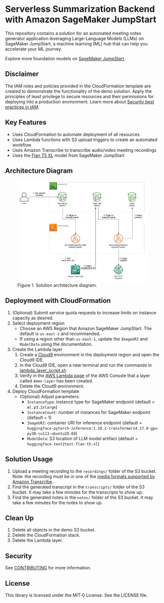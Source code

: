 # Serverless Summarization Backend with Amazon SageMaker JumpStart

This repository contains a solution for an automated meeting notes generator application leveraging Large-Language Models (LLMs) on SageMaker JumpStart, a machine learning (ML) hub that can help you accelerate your ML journey. 

Explore more foundation models on [SageMaker JumpStart](https://aws.amazon.com/sagemaker/jumpstart/getting-started/). 

## Disclaimer

The IAM roles and policies provided in the CloudFormation template are created to demonstrate the functionality of the demo solution. Apply the principles of least privilege to secure resources and their permissions for deploying into a production environment. Learn more about [Security best practices in IAM](https://docs.aws.amazon.com/IAM/latest/UserGuide/best-practices.html).

## Key Features
- Uses CloudFormation to automate deployment of all resources
- Uses Lambda functions with S3 upload triggers to create an automated workflow
- Uses Amazon Transcribe to transcribe audio/video meeting recordings
- Uses the [Flan T5 XL](https://aws.amazon.com/sagemaker/jumpstart/getting-started/?sagemaker-jumpstart-cards.sort-by=item.additionalFields.priority&sagemaker-jumpstart-cards.sort-order=asc&awsf.sagemaker-jumpstart-filter-product-type=*all&awsf.sagemaker-jumpstart-filter-text=*all&awsf.sagemaker-jumpstart-filter-vision=*all&awsf.sagemaker-jumpstart-filter-tabular=*all&awsf.sagemaker-jumpstart-filter-audio-tasks=*all&awsf.sagemaker-jumpstart-filter-multimodal=*all&awsf.sagemaker-jumpstart-filter-RL=*all&sagemaker-jumpstart-cards.q=Flan-T5-XL&sagemaker-jumpstart-cards.q_operator=AND) model from SageMaker JumpStart

## Architecture Diagram

<figure>
    <img src="architecture_diagram.png" alt="Architecture Diagram"/>
    <figure-caption>Figure 1. Solution architecture diagram.</figure-caption>
</figure>

## Deployment with CloudFormation

1. (Optional) Submit service quota requests to increase limits on instance capacity as desired.
2. Select deployment region
   - Choose an AWS Region that Amazon SageMaker JumpStart. The default is <code>us-east-1</code> and recommended.
   - If using a region other than <code>us-east-1</code>, update the <code>ImageURI</code> and <code>ModelData</code> using the documentation.
3. Create the Lambda layer
   1. Create a [Cloud9](https://us-east-1.console.aws.amazon.com/cloud9control/home) environment in the deployment region and open the Cloud9 IDE.
   2. In the Cloud9 IDE, open a new terminal and run the commands in [lambda_layer_script.sh](lambda_layer_script.sh)
   3. Verify in the [AWS Lambda page](https://us-east-1.console.aws.amazon.com/lambda/home) of the AWS Console that a layer called <code>demo-layer</code> has been created.
   4. Delete the Cloud9 environment.
4. Deploy CloudFormation template
   - (Optional) Adjust parameters:
     - <code>InstanceType</code>: instance type for SageMaker endpoint (default = <code>ml.p3.2xlarge</code>)
     - <code>InstanceCount</code>: number of instances for SageMaker endpoint (default = 1)
     - <code>ImageURI</code>: container URI for inference endpoint (default = <code>huggingface-pytorch-inference:1.10.2-transformers4.17.0-gpu-py38-cu113-ubuntu20.04</code>)
     - <code>ModelData</code>: S3 location of LLM model artifact (default = <code>huggingface-text2text-flan-t5-xl</code>)

## Solution Usage

1. Upload a meeting recording to the <code>recordings/</code> folder of the S3 bucket. Note: the recording must be in one of the  [media formats supported by Amazon Transcribe](https://docs.aws.amazon.com/transcribe/latest/dg/how-input.html).
2. Find the generated transcript in the <code>transcripts/</code> folder of the S3 bucket. It may take a few minutes for the transcripts to show up.
3. Find the generated notes in the <code>notes/</code> folder of the S3 bucket. It may take a few minutes for the notes to show up.

## Clean Up

1. Delete all objects in the demo S3 bucket.
2. Delete the CloudFormation stack.
3. Delete the Lambda layer.

## Security

See [CONTRIBUTING](CONTRIBUTING.md#security-issue-notifications) for more information.

## License

This library is licensed under the MIT-0 License. See the LICENSE file.
